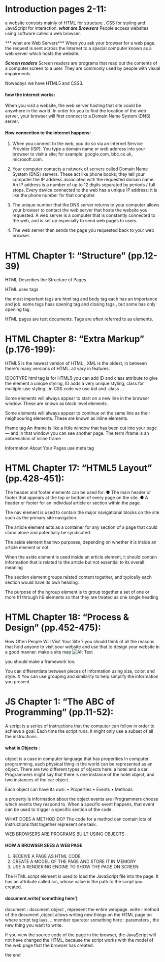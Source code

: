 # Introduction pages 2-11:


a website consists mainly of HTML for structure , CSS for styling and JavaScript for interaction.
***what are Browsers***
People access websites using software called a web browser.


*** what are Web Servers***
When you ask your browser for a web page, the request is sent across the Internet to a special computer known as a web server which hosts the website.

***Screen readers***
Screen readers are programs that read out the contents of a computer screen to a user. They are commonly used by people with visual impairments.

Nowadays we have HTML5 and CSS3.

#### how the internet works:

When you visit a website, the web server
hosting that site could be anywhere in the
world. In order for you to find the location of
the web server, your browser will first connect
to a Domain Name System (DNS) server.


#### How connection to the internet happens:

1. When you connect to the web,
you do so via an Internet Service
Provider (ISP). You type a
domain name or web address
into your browser to visit a site;
for example: google.com,
bbc.co.uk, microsoft.com.


2. Your computer contacts a
network of servers called
Domain Name System (DNS)
servers. These act like phone
books; they tell your computer
the IP address associated with
the requested domain name.
An IP address is a number
of up to 12 digits separated
by periods / full stops. Every
device connected to the web
has a unique IP address; it is
like the phone number for that
computer.


3. The unique number that the
DNS server returns to your
computer allows your browser
to contact the web server
that hosts the website you
requested. A web server is a
computer that is constantly
connected to the web, and is set
up especially to send web pages
to users.

4. The web server then sends the
page you requested back to your
web browser.

# HTML Chapter 1: “Structure” (pp.12-39)

HTML Describes the Structure of Pages.

HTML uses tags 

the most important tags are html tag and body tag
each has an importance and job.
some tags hass opening tag and closing tags , but some has only opening tag.





 HTML pages are text documents.
 Tags are often referred to as elements.


# HTML Chapter 8: “Extra Markup” (p.176-199):

HTML5 is the newest version of HTML , XML is the oldest, in between there's many versions of HTML. all vary in features.



!DOCTYPE html tag is for HTML5
you can add ID and class attribute to give the element a unique styling, ID adds a very unique styling, class for multiple-use styling , in CSS code we use #id and .class ...

Some elements will always
appear to start on a new line in
the browser window. These are
known as block level elements. 




Some elements will always
appear to continue on the
same line as their neighbouring
elements. These are known as
inline elements.




iframe tag
An iframe is like a little window
that has been cut into your
page — and in that window you
can see another page. The term
iframe is an abbreviation of inline
frame

Information About
Your Pages use meta tag


# HTML Chapter 17: “HTML5 Layout” (pp.428-451):

The header and footer
elements can be used for:
● The main header or footer
that appears at the top or
bottom of every page on the
site.
● A header or footer for an
individual article or
section within the page.

The nav element is used to
contain the major navigational
blocks on the site such as the
primary site navigation.


The article element acts as
a container for any section of a
page that could stand alone and
potentially be syndicated.

The aside element has two
purposes, depending on whether
it is inside an article
element or not.

When the aside element
is used inside an article
element, it should contain
information that is related to the
article but not essential to its
overall meaning


The section element groups
related content together, and
typically each section would
have its own heading.

The purpose of the hgroup
element is to group together a
set of one or more h1 through
h6 elements so that they are
treated as one single heading


# HTML Chapter 18: “Process & Design” (pp.452-475):
How Often People Will
Visit Your Site ?
you should think of all the reasons that hold anyone to visit your website and use that to design your website in a good manner.
 make a site map
 ![Alt Text](https://online.visual-paradigm.com/repository/images/4eca449a-3fba-43f1-bc43-817dcdde3d23.png)


 you should make a framework too.


 You can differentiate between pieces of information
using size, color, and style.
X You can use grouping and similarity to help simplify
the information you present.

# JS Chapter 1: “The ABC of Programming” (pp.11-52):

A script is a series of instructions that the computer
can follow in order to achieve a goal.
Each time the script runs, it might only use a subset of
all the instructions. 

#### what is Objects :

object is a case in computer language that has properities 
In computer programming, each physical thing in
the world can be represented as an object. There are
two different types of objects here: a hotel and a car.
Programmers might say that there is one instance of
the hotel object, and two instances of the car object. 

Each object can have its own:
• Properties
• Events
• Methods 

a property is information about the object
events are :Programmers choose which events they respond to.
When a specific event happens, that event can be
used to trigger a specific section of the code. 

WHAT DOES A METHOD DO?
The code for a method can contain lots of
instructions that together represent one task. 



WEB BROWSERS ARE
PROGRAMS BUILT
USING OBJECTS 

#### HOW A BROWSER SEES A WEB PAGE 
1. RECEIVE A PAGE AS
HTML CODE 
2. CREATE A MODEL OF
THE PAGE AND STORE
IT IN MEMORY 
3. USE A RENDERING
ENGINE TO SHOW THE
PAGE ON SCREEN 

The HTML script element is
used to load the JavaScript file
into the page. It has an attribute
called src, whose value is the
path to the script you created. 

#### document.write('something here')
 document : document object , represent the entire webpage. 
 write : method of the document ,object allows writing new things on the HTML page on where script tag lays.
.: member operator
something here : parameters , the new thing you want to write.



If you view the source code of the page in the browser,
the JavaScript will not have changed the HTML,
because the script works with the model of the web
page that the browser has created. 




the end